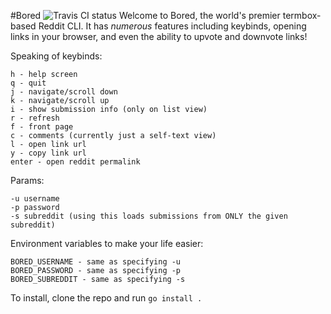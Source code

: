 #Bored ![Travis CI status](https://travis-ci.org/dambrisco/bored.svg?branch=master "Oh god why aren't there any tests")
Welcome to Bored, the world's premier termbox-based Reddit CLI. It has *numerous* features including keybinds, opening links in your browser, and even the ability to upvote and downvote links!

Speaking of keybinds:

    h - help screen
    q - quit
    j - navigate/scroll down
    k - navigate/scroll up
    i - show submission info (only on list view)
    r - refresh
    f - front page
    c - comments (currently just a self-text view)
    l - open link url
    y - copy link url
    enter - open reddit permalink

Params:

    -u username
    -p password
    -s subreddit (using this loads submissions from ONLY the given subreddit)

Environment variables to make your life easier:

    BORED_USERNAME - same as specifying -u
    BORED_PASSWORD - same as specifying -p
    BORED_SUBREDDIT - same as specifying -s

To install, clone the repo and run `go install .`
